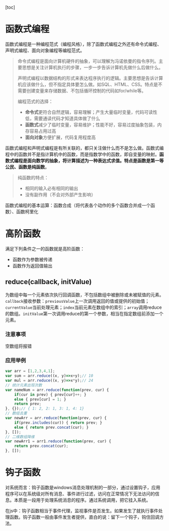 [toc]

# 函数式编程

函数式编程是一种编程范式（编程风格），除了函数式编程之外还有命令式编程、声明式编程、面向对象编程等编程范式。

> 命令式编程是面向计算机硬件的抽象，可以理解为冯诺依曼的指令序列。主要思想是关注计算机执行的步骤，一步一步告诉计算机先做什么后做什么。
>
> 声明式编程以数据结构的形式来表达程序执行的逻辑。主要思想是告诉计算机应该做什么，但不指定具体要怎么做。如SQL、HTML、CSS。特点是不需要创建变量来存储数据、不包括循环控制的代码如for/while等。
>
> 编程范式的选择：
>
> - **命令式**更符合自然逻辑，容易理解；产生大量临时变量，代码可读性低，需要通读代码才知道具体做了什么
> - **函数式**减少了临时变量，容易维护；性能不好，容易过度抽象包装，内存容易占用过高
> - **面向对象**方便扩展，代码复用程度高

函数式编程和声明式编程是有所关联的，都只关注做什么而不是怎么做。函数式编程中的函数并不是指计算机中的函数，而是指数学中的函数，即自变量的映射。**函数式编程是面向数学的抽象，将计算描述为一种表达式求值。**特点是**函数是第一等公民、函数是纯函数**。

> 纯函数的特点：
>
> - 相同的输入必有相同的输出
> - 没有副作用（不会对外部产生影响）

函数式编程的基本运算：函数合成（将代表各个动作的多个函数合并成一个函数）、函数柯里化

# 高阶函数

满足下列条件之一的函数就是高阶函数：

- 函数作为参数被传递
- 函数作为返回值输出

## reduce(callback, initValue)
为数组中每一个元素依次执行回调函数，不包括数组中被删除或未被赋值的元素。
`callback`接收参数：`previousValue`上一次调用返回的值或提供的初始值；`currentValue`当前处理元素；`index`当前元素在数组中的索引；`array`调用reduce的数组。`initValue`第一次调用reduce的第一个参数，相当在指定数组前添加一个元素。

### 注意事项
空数组将报错

### 应用举例
```javascript
var arr = [1,2,3,4,1];
var sum = arr.reduce((x, y)=>x+y);// 10
var mul = arr.reduce((x, y)=>x*y);// 24
// 统计元素出现次数
var nameNum = arr.reduce(function(prev, cur) {
    if(cur in prev) { prev[cur]++; }
    else { prev[cur] = 1; }
    return prev;
}, {});// { 1: 2, 2: 1, 3: 1, 4: 1}
// 数组去重
var newArr = arr.reduce(function(prev, cur) {
    if(prev.includes(cur)) { return prev; }
    else { return prev.concat(cur); }
}, []);
// 二维数组降维
var newArr1 = arr1.reduce(function(prev, cur) {
    return prev.concat(cur);
}, []);
```

# 钩子函数

对系统而言：钩子函数是windows消息处理机制的一部分，通过设置钩子，应用程序可以在系统级对所有消息、事件进行过滤，访问在正常情况下无法访问的信息。本质是一段用于处理系统消息的程序。通过系统调用，把它挂入系统。

在js中：钩子函数相当于事件代理，监视事件是否发生。如果发生了就执行事件处理函数。钩子函数一般由事件发生者提供，直白的说：留下一个钩子，钩住回调方法。

